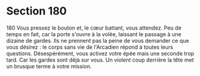 # Section 180

180
Vous pressez le bouton et, le cœur battant, vous attendez. Peu de
temps en fait, car la porte s'ouvre à la volée, laissant le passage à
une dizaine de gardes. Ils ne prennent pas la peine de vous
demander ce que vous désirez : le corps sans vie de l'Arcadien
répond à toutes leurs questions. Désespérément, vous activez
votre épée mais une seconde trop tard. Car les gardes sont déjà
sur vous. Un violent coup derrière la tête met un brusque terme à
votre mission.